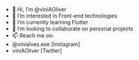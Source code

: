 - 👋 Hi, I’m @viniAOliver
- 👀 I’m interested in Front-end technologies
- 🌱 I’m currently learning Flutter
- 💞️ I’m looking to collaborate on personal projects
- 📫 Reach me on:
- @vinialves.exe [Instagram]
- viniAOliver [Twitter]

<!---
viniAOliver/viniAOliver is a ✨ special ✨ repository because its `README.md` (this file) appears on your GitHub profile.
You can click the Preview link to take a look at your changes.
--->
